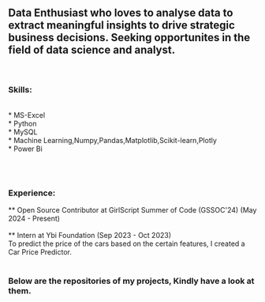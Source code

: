 
## Data Enthusiast who loves to analyse data to extract meaningful insights to drive strategic business decisions. Seeking opportunites in the field of data science and analyst.
<br>

### Skills:
<br>
* MS-Excel                                                
<br>
* Python 
<br>
* MySQL
<br>
* Machine Learning,Numpy,Pandas,Matplotlib,Scikit-learn,Plotly
<br>
* Power Bi

<br><br>

### Experience:<br>
** Open Source Contributor at GirlScript Summer of Code (GSSOC'24)       (May 2024 - Present) <br><br>
** Intern at Ybi Foundation  (Sep 2023 - Oct 2023)<br>
To predict the price of the cars based on the certain features, I created a Car Price Predictor.
<br> <br>

### Below are the repositories of my projects, Kindly have a look at them.



<!--
**avii-07/avii-07** is a ✨ _special_ ✨ repository because its `README.md` (this file) appears on your GitHub profile.

Here are some ideas to get you started:

- 🔭 I’m currently working on ...
- 🌱 I’m currently learning ...
- 👯 I’m looking to collaborate on ...
- 🤔 I’m looking for help with ...
- 💬 Ask me about ...
- 📫 How to reach me: ...
- 😄 Pronouns: ...
- ⚡ Fun fact: ...
-->
